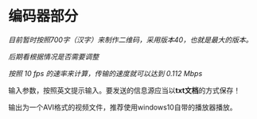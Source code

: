 # 编码器部分

*目前暂时按照700字（汉字）来制作二维码，采用版本40，也就是最大的版本。*

*后期看根据情况是否需要调整*

*按照 10 fps 的速率来计算，传输的速度就可以达到 0.112 Mbps*



输入参数，按照英文提示输入。要发送的信息源应当以**txt文档**的方式保存！

输出为一个AVI格式的视频文件，推荐使用windows10自带的播放器播放。